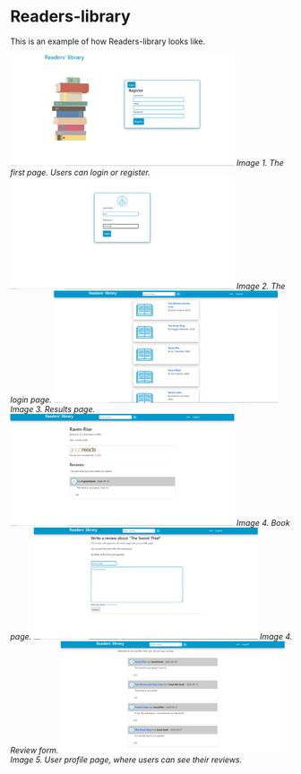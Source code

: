 # Readers-library

This is an example of how Readers-library looks like.

<img src="photos/Καταγραφή.PNG" width="400" height="200">
<i style="margin-bottom: 5px;">Image 1. The first page. Users can login or register.</i>

<img src="photos/2.PNG" width="400" height="200">
<i style="margin-bottom: 5px;">Image 2. The login page.</i>

<img src="photos/3.PNG" width="400" height="200">
<i style="margin-bottom: 5px;">Image 3. Results page.</i>

<img src="photos/4.PNG" width="400" height="200">
<i style="margin-bottom: 5px;">Image 4. Book page.</i>

<img src="photos/6.PNG" width="400" height="200">
<i style="margin-bottom: 5px;">Image 4. Review form.</i>

<img src="photos/5.PNG" width="400" height="200">
<i style="margin-bottom: 5px;">Image 5. User profile page, where users can see their reviews.</i>
